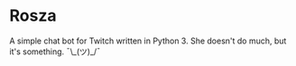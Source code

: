 # Rosza

A simple chat bot for Twitch written in Python 3. She doesn't do much, but it's something. ¯\\\_(ツ)_/¯
